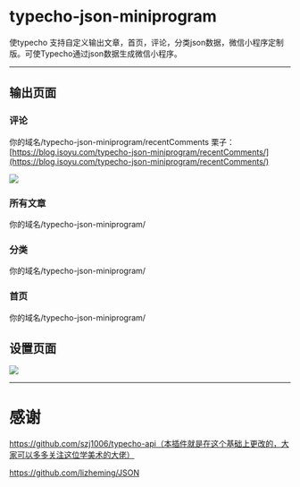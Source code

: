 # typecho-json-miniprogram

使typecho 支持自定义输出文章，首页，评论，分类json数据，微信小程序定制版。可使Typecho通过json数据生成微信小程序。

---

## 输出页面

### 评论

你的域名/typecho-json-miniprogram/recentComments
栗子：[https://blog.isoyu.com/typecho-json-miniprogram/recentComments/](https://blog.isoyu.com/typecho-json-miniprogram/recentComments/)

![](https://i.loli.net/2018/03/29/5abce3d8a0195.jpg)

### 所有文章

你的域名/typecho-json-miniprogram/

### 分类

你的域名/typecho-json-miniprogram/

### 首页

你的域名/typecho-json-miniprogram/

## 设置页面

![](https://i.loli.net/2018/03/29/5abce28a0f4f7.jpg)

---

# 感谢

https://github.com/szj1006/typecho-api（本插件就是在这个基础上更改的，大家可以多多关注这位学美术的大佬）

https://github.com/lizheming/JSON
